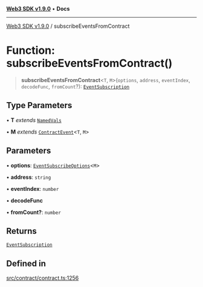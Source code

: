 [**Web3 SDK v1.9.0**](../README.md) • **Docs**

***

[Web3 SDK v1.9.0](../globals.md) / subscribeEventsFromContract

# Function: subscribeEventsFromContract()

> **subscribeEventsFromContract**\<`T`, `M`\>(`options`, `address`, `eventIndex`, `decodeFunc`, `fromCount`?): [`EventSubscription`](../classes/EventSubscription.md)

## Type Parameters

• **T** *extends* [`NamedVals`](../type-aliases/NamedVals.md)

• **M** *extends* [`ContractEvent`](../interfaces/ContractEvent.md)\<`T`, `M`\>

## Parameters

• **options**: [`EventSubscribeOptions`](../interfaces/EventSubscribeOptions.md)\<`M`\>

• **address**: `string`

• **eventIndex**: `number`

• **decodeFunc**

• **fromCount?**: `number`

## Returns

[`EventSubscription`](../classes/EventSubscription.md)

## Defined in

[src/contract/contract.ts:1256](https://github.com/Mystic-Nayy/alephium-web3/blob/ee41f5e0e7d7fb0b155fe62f05b2ac03772895ca/packages/web3/src/contract/contract.ts#L1256)
